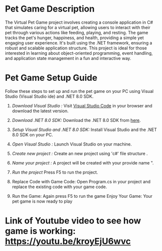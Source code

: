 # Pet Game Description 

The Virtual Pet Game project involves creating a console application in C# that simulates caring for a virtual pet, allowing users to interact with their pet through various actions like feeding, playing, and resting. The game tracks the pet's hunger, happiness, and health, providing a simple yet engaging user experience. It's built using the .NET framework, ensuring a robust and scalable application structure. This project is ideal for those interested in learning about object-oriented programming, event handling, and application state management in a fun and interactive way.




# Pet Game Setup Guide

Follow these steps to set up and run the pet game on your PC using Visual Studio (Visual Studio ide) and .NET 8.0 SDK.

1. *Download Visual Studio :*
   Visit [Visual Studio Code](https://visualstudio.microsoft.com/downloads/) in your browser and download the latest version.

2. *Download .NET 8.0 SDK:*
   Download the .NET 8.0 SDK from [here](https://dotnet.microsoft.com/download/dotnet/8.0).

3. *Setup Visual Studio and .NET 8.0 SDK:*
   Install Visual Studio and the .NET 8.0 SDK on your PC.

4. *Open Visual Studio :*
   Launch Visual Studio on your machine.

5. *Create new project :*
   Create an new project using 'c#'  file structure .

6. *Name your project  :*
    A project will be created with your provide name ".

7. *Run the project*
   Press F5 to run the project.

8. Replace Code with Game Code:
      Open Program.cs in your project and replace the existing code with your game code.

9. Run the Game: Again press F5 to run the game 
Enjoy Your Game:
Your pet game is now ready to play


# Link of Youtube video to see how game is working: https://youtu.be/kroyEjU6wvc

